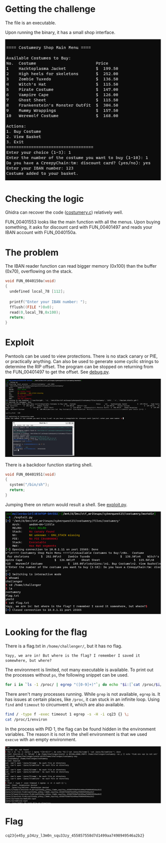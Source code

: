 # Getting the challenge

The file is an executable.

Upon running the binary, it has a small shop interface.

![](screenshots/1.png)

# Checking the logic

Ghidra can recover the code ([costumery.c](workdir/costumery.c)) relatively well. 

FUN_00401553 looks like the main function with all the menus. Upon buying something, it asks for discount card with FUN_00401497 and reads your IBAN account with FUN_0040150a.

# The problem

The IBAN reader function can read bigger memory (0x100) than the buffer (0x70), overflowing on the stack. 

```c
void FUN_0040150a(void)
{
  undefined local_78 [112];
  
  printf("Enter your IBAN number: ");
  fflush((FILE *)0x0);
  read(0,local_78,0x100);
  return;
}
```

# Exploit

Pwntools can be used to view protections. There is no stack canary or PIE, or practically anything. Can also be used to generate some cyclic strings to determine the RIP offset. The program can be stopped on returning from the FUN_00401497 to get the offset. See [debug.py](workdir/debug.py).

![](screenshots/3.png)

There is a backdoor function starting shell.

```c
void FUN_00401951(void)
{
  system("/bin/sh");
  return;
}
```

Jumping there on return would result a shell. See [exploit.py](workdir/exploit.py).

![](screenshots/4.png)

# Looking for the flag

There is a flag.txt in `/home/challenger/`, but it has no flag. 

```
Yayy, we are in! But where is the flag? I remember I saved it somewhere, but where?
```

The environment is limited, not many executable is available. To print out the processes without `ps`, the following snippet can be used.

```bash
for i in `ls -1 /proc/ | egrep "([0-9]+)"`; do echo "$i:[`cat /proc/$i/comm`] `cat /proc/$i/cmdline`"; done
```

There aren't many processes running. While `grep` is not available, `egrep` is. It has issues at certain places, like `/proc`, it can stuck in an infinite loop. Using `find` and `timeout` to circumvent it, which are also available.

```bash
find / -type f -exec timeout 1 egrep -s -H -i cq23 {} \;
cat /proc/1/environ
```
In the process with PID 1, the flag can be found hidden in the environment variables. The reason it is not in the shell environment is that we used `execve` with an empty environment.

![](screenshots/5.png)

# Flag
`cq23{e45y_p34zy_l3m0n_squ33zy_455857558d7d1499aa7498949546a2b2}`